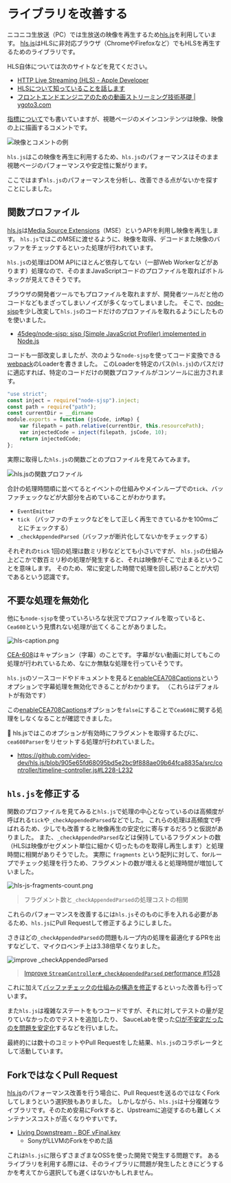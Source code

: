 # ライブラリを改善する

ニコニコ生放送（PC）では生放送の映像を再生するため[hls.js](https://github.com/video-dev/hls.js)を利用しています。
[hls.js](https://github.com/video-dev/hls.js)はHLSに非対応ブラウザ（ChromeやFirefoxなど）でもHLSを再生するためのライブラリです。

HLS自体については次のサイトなどを見てください。

- [HTTP Live Streaming (HLS) - Apple Developer](https://developer.apple.com/streaming/ "HTTP Live Streaming (HLS) - Apple Developer")
- [HLSについて知っていることを話します](https://www.slideshare.net/moriyoshi/hls-46107808 "HLSについて知っていることを話します")
- [フロントエンドエンジニアのための動画ストリーミング技術基礎 | ygoto3.com](https://ygoto3.com/posts/streaming-technology-basics-for-frontend-engineers/index.html "フロントエンドエンジニアのための動画ストリーミング技術基礎 | ygoto3.com")

[指標について](../metrics/README.md)でも書いていますが、視聴ページのメインコンテンツは映像、映像の上に描画するコメントです。

![映像とコメントの例](../metrics/img/example.png)

`hls.js`はこの映像を再生に利用するため、`hls.js`のパフォーマンスはそのまま視聴ページのパフォーマンスや安定性に繋がります。

ここではまず`hls.js`のパフォーマンスを分析し、改善できる点がないかを探すことにしました。

## 関数プロファイル

[hls.js](https://github.com/video-dev/hls.js)は[Media Source Extensions](https://developer.mozilla.org/en-US/docs/Web/API/Media_Source_Extensions_API)（MSE）というAPIを利用し映像を再生します。
`hls.js`ではこのMSEに渡せるように、映像を取得、デコードまた映像のバッファをチェックするといった処理が行われています。

`hls.js`の処理はDOM APIにほとんど依存してない（一部Web Workerなどがあります）処理なので、そのままJavaScriptコードのプロファイルを取ればボトルネックが見えてきそうです。

ブラウザの開発者ツールでもプロファイルを取れますが、開発者ツールだと他のコードなどもまざってしまいノイズが多くなってしまいました。
そこで、[node-sjsp](https://github.com/45deg/node-sjsp)を少し改変して`hls.js`のコードだけのプロファイルを取れるようにしたものを使いました。

- [45deg/node-sjsp: sjsp (Simple JavaScript Profiler) implemented in Node.js](https://github.com/45deg/node-sjsp)

コードも一部改変しましたが、次のような`node-sjsp`を使ってコード変換できる[webpack](https://webpack.js.org/)のLoaderを書きました。
このLoaderを特定のパス(`hls.js`)のパスだけに適応すれば、特定のコードだけの関数プロファイルがコンソールに出力されます。

```js
"use strict";
const inject = require("node-sjsp").inject;
const path = require("path");
const currentDir = __dirname
module.exports = function (jsCode, inMap) {
    var filepath = path.relative(currentDir, this.resourcePath);
    var injectedCode = inject(filepath, jsCode, 10);
    return injectedCode;
};
```

実際に取得した`hls.js`の関数ごとのプロファイルを見てみてみます。

![hls.jsの関数プロファイル](./img/sjsp-profile.png)

合計の処理時間順に並べてるとイベントの仕組みやメインループでの`tick`、バッファチェックなどが大部分を占めていることがわかります。

- `EventEmitter`
- `tick` （バッファのチェックなどをして正しく再生できているかを100msごとにチェックする）
- `_checkAppendedParsed`（バッファが断片化してないかをチェックする）

それぞれの`tick` 1回の処理は数ミリ秒などとても小さいですが、
`hls.js`の仕組み上どこかで数百ミリ秒の処理が発生すると、それは映像がそこで止まるということを意味します。
そのため、常に安定した時間で処理を回し続けることが大切であるという認識です。

## 不要な処理を無効化

他にも`node-sjsp`を使っていろいろな状況でプロファイルを取っていると、`Cea608`という見慣れない処理が出てくることがありました。

![hls-caption.png](./img/hls-caption.png)

[CEA-608](https://en.wikipedia.org/wiki/EIA-608)はキャプション（字幕）のことです。
字幕がない動画に対してもこの処理が行われているため、なにか無駄な処理を行っていそうです。

`hls.js`のソースコードやドキュメントを見ると[enableCEA708Captions](https://github.com/video-dev/hls.js/blob/master/docs/API.md#enablecea708captions)というオプションで字幕処理を無効化できることがわかります。
（これらはデフォルトが有効です）

この[enableCEA708Captions](https://github.com/video-dev/hls.js/blob/master/docs/API.md#enablecea708captions)オプションを`false`にすることで`Cea608`に関する処理をしなくなることが確認できました。

📝 hls.jsではこのオプションが有効時にフラグメントを取得するたびに、`cea608Parser`をリセットする処理が行われていました。

- <https://github.com/video-dev/hls.js/blob/905e65fd68095bd5e2bc9f888ae09b64fca8835a/src/controller/timeline-controller.js#L228-L232>

## `hls.js`を修正する

関数のプロファイルを見てみると`hls.js`で処理の中心となっているのは高頻度が呼ばれる`tick`や`_checkAppendedParsed`などでした。
これらの処理は高頻度で呼ばれるため、少しでも改善すると映像再生の安定化に寄与するだろうと仮説がありました。
また、`_checkAppendedParsed`などは保持しているフラグメントの数（HLSは映像がセグメント単位に細かく切ったものを取得し再生します）と処理時間に相関がありそうでした。
実際に `fragments` という配列に対して、forループでチェック処理を行うため、フラグメントの数が増えると処理時間が増加していました。

![hls-js-fragments-count.png](./img/hls-js-fragments-count.png)

> フラグメント数と`_checkAppendedParsed`の処理コストの相関

これらのパフォーマンスを改善するには`hls.js`そのものに手を入れる必要があるため、`hls.js`にPull Requestして修正するようにしました。

さきほどの`_checkAppendedParsed`の問題もループ内の処理を最適化するPRを出すなどして、マイクロベンチ上は3.38倍早くなりました。

![improve `_checkAppendedParsed`](./img/hls-js_checkAppendedParsed.png)

> [Improve `StreamController#_checkAppendedParsed` performance #1528](https://github.com/video-dev/hls.js/pull/1528)

これに加えて[バッファチェックの仕組みの構造を修正](https://github.com/video-dev/hls.js/issues/1544)するといった改善も行っています。

また`hls.js`は複雑なステートをもつコードですが、それに対してテストの量が足りていなかったのでテストを追加したり、
SauceLabを使った[CIが不安定だったのを問題を安定化](https://github.com/video-dev/hls.js/issues/1566)するなどを行いました。

最終的には数十のコミットやPull Requestをした結果、`hls.js`のコラボレータとして活動しています。

## ForkではなくPull Request

[hls.js](https://github.com/video-dev/hls.js)のパフォーマンス改善を行う場合に、Pull Requestを送るのではなくForkしてしまうという選択肢もありました。
しかしながら、`hls.js`は十分複雑なライブラリです。そのため安易にForkすると、Upstreamに追従するのも難しくメンテナンスコストが高くなりやすいです。

- [Living Downstream - BOF vFinal.key](http://llvm.org/devmtg/2015-10/slides/RobinsonEdwards-LivingDownstreamWithoutDrowning.pdf)
    - SonyがLLVMのForkをやめた話

<!-- textlint-disable -->

これは`hls.js`に限らずさまざまなOSSを使った開発で発生する問題です。
あるライブラリを利用する際には、そのライブラリに問題が発生したときにどうするかを考えてから選択しても遅くはないかもしれません。

<!-- textlint-enable -->
